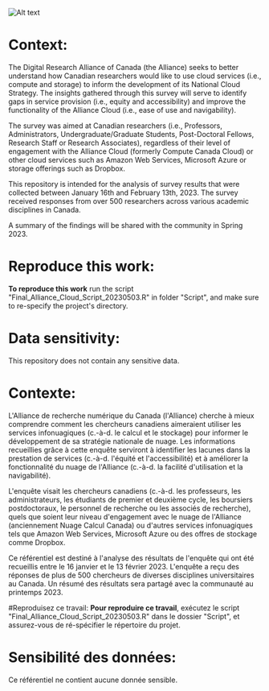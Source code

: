 ![Alt text](https://ised-isde.canada.ca/site/ai-strategy/sites/default/files/images/2022-06/drac-logo-bil.jpg)


# Context:

The Digital Research Alliance of Canada (the Alliance) seeks to better  understand how Canadian researchers would like to use cloud services (i.e.,  compute and storage) to inform the development of its National Cloud  Strategy. The insights gathered through this survey will serve to identify gaps  in service provision (i.e., equity and accessibility) and improve the  functionality of the Alliance Cloud (i.e., ease of use and navigability). 

The survey was aimed at Canadian researchers (i.e., Professors,  Administrators, Undergraduate/Graduate Students, Post-Doctoral Fellows,  Research Staff or Research Associates), regardless of their level of  engagement with the Alliance Cloud (formerly Compute Canada Cloud) or  other cloud services such as Amazon Web Services, Microsoft Azure or  storage offerings such as Dropbox.

This repository is intended for the analysis of survey results that were collected between January 16th and February 13th, 2023. The survey received responses from over 500 researchers across various academic disciplines in Canada.

A summary of the findings will be shared with the community in Spring 2023.

# Reproduce this work:
**To reproduce this work** run the script "Final_Alliance_Cloud_Script_20230503.R" in folder "Script", and make sure to re-specify the project's directory.

# Data sensitivity:
This repository does not contain any sensitive data.

# Contexte:

L'Alliance de recherche numérique du Canada (l'Alliance) cherche à mieux comprendre comment les chercheurs canadiens aimeraient utiliser les services infonuagiques (c.-à-d. le calcul et le stockage) pour informer le développement de sa stratégie nationale de nuage. Les informations recueillies grâce à cette enquête serviront à identifier les lacunes dans la prestation de services (c.-à-d. l'équité et l'accessibilité) et à améliorer la fonctionnalité du nuage de l'Alliance (c.-à-d. la facilité d'utilisation et la navigabilité). 

L'enquête visait les chercheurs canadiens (c.-à-d. les professeurs, les administrateurs, les étudiants de premier et deuxième cycle, les boursiers postdoctoraux, le personnel de recherche ou les associés de recherche), quels que soient leur niveau d'engagement avec le nuage de l'Alliance (anciennement Nuage Calcul Canada) ou d'autres services infonuagiques tels que Amazon Web Services, Microsoft Azure ou des offres de stockage comme Dropbox.  

Ce référentiel est destiné à l'analyse des résultats de l'enquête qui ont été recueillis entre le 16 janvier et le 13 février 2023. L'enquête a reçu des réponses de plus de 500 chercheurs de diverses disciplines universitaires au Canada.  Un résumé des résultats sera partagé avec la communauté au printemps 2023.

#Reproduisez ce travail:
**Pour reproduire ce travail**, exécutez le script "Final_Alliance_Cloud_Script_20230503.R" dans le dossier "Script", et assurez-vous de ré-spécifier le répertoire du projet.

# Sensibilité des données:
Ce référentiel ne contient aucune donnée sensible.
